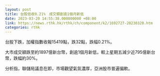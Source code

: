 ```yaml
---
layout: post
title: 台股低收0.21%　成交額創逾1個月新低
date: 2023-03-20 14:55:38.000000000 +08:00
link: https://news.rthk.hk/rthk/ch/component/k2/1692727-20230320.htm
categories: rthk
---
```


台股下跌，加權指數收報15419點，跌32點，跌幅0.21%。

大市成交額跌至約1897億新台幣，創逾1個月新低，較上星期五減少近795億新台幣，跌幅約30%。

分析指，聯儲局議息在即，市場觀望氣氛濃厚，亞洲股市普遍偏軟。
